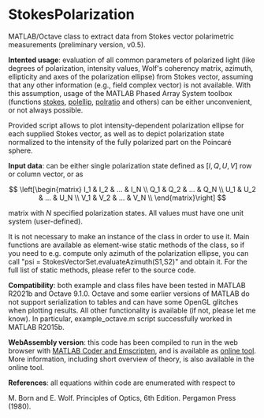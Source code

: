 # StokesPolarization
MATLAB/Octave class to extract data from Stokes vector polarimetric measurements (preliminary version, v0.5). 

**Intented usage**: evaluation of all common parameters of polarized light (like degrees of polarization, intensity values, Wolf's coherency matrix, azimuth, ellipticity and axes of the polarization ellipse) from Stokes vector, assuming that any other information (e.g., field complex vector) is not available. With this assumption, usage of the MATLAB Phased Array System toolbox (functions [stokes](https://se.mathworks.com/help/phased/ref/stokes.html), [polellip](https://se.mathworks.com/help/phased/ref/polellip.html), [polratio](https://se.mathworks.com/help/phased/ref/polratio.html) and others) can be either unconvenient, or not always possible. 

Provided script allows to plot intensity-dependent polarization ellipse for each supplied Stokes vector, as well as to depict polarization state normalized to the intensity of the fully polarized part on the Poincaré sphere.

**Input data**: can be either single polarization state defined as $[I,Q,U,V]$ row or column vector, or as

$$
\left[\begin{matrix}
 I_1 & I_2 & ... & I_N \\ 
 Q_1 & Q_2 & ... & Q_N \\ 
 U_1 & U_2 & ... & U_N \\ 
 V_1 & V_2 & ... & V_N \\ 
\end{matrix}\right]
$$

matrix with $N$ specified polarization states. All values must have one unit system (user-defined).

It is not necessary to make an instance of the class in order to use it. Main functions are available as element-wise static methods of the class, so if you need to e.g. compute only azimuth of the polarization ellipse, you can call "psi = StokesVectorSet.evaluateAzimuth(S1,S2)" and obtain it. For the full list of static methods, please refer to the source code.

**Compatibility**: both example and class files have been tested in MATLAB R2021b and Octave 9.1.0. Octave and some earlier versions of MATLAB do not support serialization to tables and can have some OpenGL glitches when plotting results. All other functionality is available (if not, please let me know). In particular, example_octave.m script successfully worked in MATLAB R2015b.

**WebAssembly version**: this code has been compiled to run in the web browser with [MATLAB Coder and Emscripten](https://www.mathworks.com/matlabcentral/fileexchange/69973-generatejavascriptusingmatlabcoder), and is available as [online tool](https://ilopushenko.github.io/projects/stokes). More information, including short overview of theory, is also available in the online tool.

**References**: all equations within code are enumerated with respect to

M. Born and E. Wolf. Principles of Optics, 6th Edition. Pergamon Press (1980).